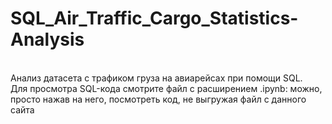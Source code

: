 # SQL_Air_Traffic_Cargo_Statistics-Analysis
<br> Анализ датасета с трафиком груза на авиарейсах при помощи SQL. 
<br> Для просмотра SQL-кода смотрите файл с расширением .ipynb: можно, просто нажав на него, посмотреть код, не выгружая файл с данного сайта
